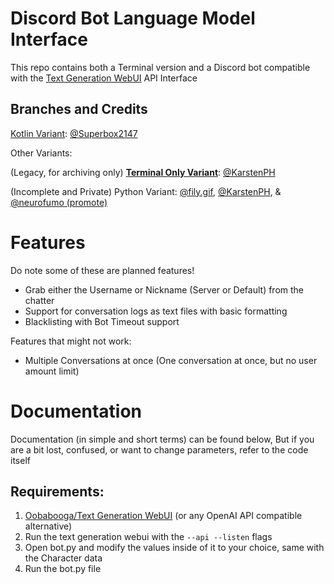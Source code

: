 # Discord Bot Language Model Interface
This repo contains both a Terminal version and a Discord bot compatible with the [Text Generation WebUI](https://github.com/oobabooga/text-generation-webui) API Interface

## Branches and Credits

[Kotlin Variant](https://github.com/KarstenPH/Discord-Bot-LM-Interface/tree/kotlin): [@Superbox2147](https://github.com/Superbox2147)

Other Variants:

(Legacy, for archiving only) [**Terminal Only Variant**](https://github.com/KarstenPH/Discord-Bot-LM-Interface/tree/terminal): [@KarstenPH](https://github.com/KarstenPH)

(Incomplete and Private) Python Variant: [@fily.gif](https://github.com/fily-gif), [@KarstenPH](https://github.com/KarstenPH), & [@neurofumo (promote)](https://github.com/neurofumo)


# Features
Do note some of these are planned features!
- Grab either the Username or Nickname (Server or Default) from the chatter
- Support for conversation logs as text files with basic formatting
- Blacklisting with Bot Timeout support

Features that might not work:
- Multiple Conversations at once (One conversation at once, but no user amount limit)


# Documentation

Documentation (in simple and short terms) can be found below, But if you are a bit lost, confused, or want to change parameters, refer to the code itself

## Requirements:
1. [Oobabooga/Text Generation WebUI](https://github.com/oobabooga/text-generation-webui)
  (or any OpenAI API compatible alternative)
2. Run the text generation webui with the `--api --listen` flags
3. Open bot.py and modify the values inside of it to your choice, same with the Character data
4. Run the bot.py file
